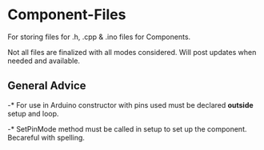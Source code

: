 # Component-Files

For storing files for .h, .cpp & .ino files for Components.

Not all files are finalized with all modes considered. Will post updates when needed and available.



## General Advice

-* For use in Arduino constructor with pins used must be declared **outside** setup and loop.
 
-* SetPinMode method must be called in setup to set up the component. Becareful with spelling.


